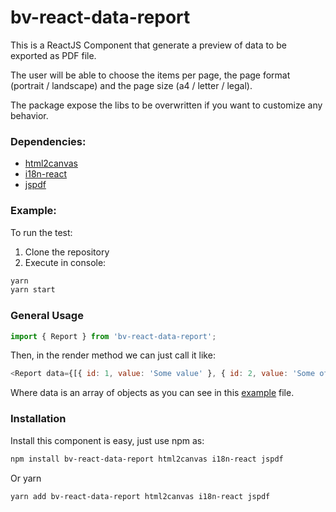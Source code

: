 # bv-react-data-report

This is a ReactJS Component that generate a preview of data to be exported as PDF file.

The user will be able to choose the items per page, the page format (portrait / landscape) and the page size (a4 / letter / legal).

The package expose the libs to be overwritten if you want to customize any behavior.

### Dependencies:

- [html2canvas](https://html2canvas.hertzen.com/)
- [i18n-react](https://www.npmjs.com/package/i18n-react)
- [jspdf](https://www.npmjs.com/package/jspdf)

### Example:

To run the test:
1. Clone the repository
2. Execute in console:
```BASH
yarn
yarn start
```

### General Usage

```JAVASCRIPT
import { Report } from 'bv-react-data-report';
```

Then, in the render method we can just call it like:

```JAVASCRIPT
<Report data={[{ id: 1, value: 'Some value' }, { id: 2, value: 'Some other value' }]}/>
```

Where data is an array of objects as you can see in this [example](src/assets/example.json) file.

### Installation

Install this component is easy, just use npm as:
```BASH
npm install bv-react-data-report html2canvas i18n-react jspdf
```

Or yarn
```BASH
yarn add bv-react-data-report html2canvas i18n-react jspdf
```

